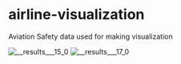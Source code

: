 # airline-visualization
Aviation Safety data used for making visualization

![__results___15_0](https://user-images.githubusercontent.com/114583866/196008504-376c20db-922d-4134-93ea-1480f2dbf962.png)
![__results___17_0](https://user-images.githubusercontent.com/114583866/196008511-3a698e4d-cfe6-431f-be01-cf6ec5fd3805.png)
